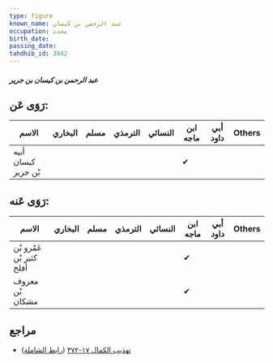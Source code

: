```yaml
---
type: figure
known_name: عبد الرحمن بن كيسان
occupation: محدث
birth_date:
passing_date:
tahdhib_id: 3942
---
```

##### عبد الرحمن بن كيسان بن جرير

## رَوَى عَن:
| الاسم               | البخاري | مسلم | الترمذي | النسائي | ابن ماجه | أبي داود | Others |
| ------------------- | ------- | ---- | ------- | ------- | -------- | -------- | ------ |
| أبيه كيسان بْن جرير |         |      |         |         | ✔        |          |        |
## رَوَى عَنه:
| الاسم                    | البخاري | مسلم | الترمذي | النسائي | ابن ماجه | أبي داود | Others |
| ------------------------ | ------- | ---- | ------- | ------- | -------- | -------- | ------ |
| عَمْرو بْن كثير بْن أفلح |         |      |         |         | ✔        |          |        |
| معروف بْن مشكان          |         |      |         |         | ✔        |          |        |
## مراجع
- [تهذيب الكمال ١٧-٣٧٢](obsidian://open?vault=Tahdhib-al-Kamal&file=Figures/٣٩٤٢-عبد%20الرحمن%20بن%20كيسان%20بن%20جرير) ([رابط الشاملة](https://shamela.ws/book/3722/8922))
